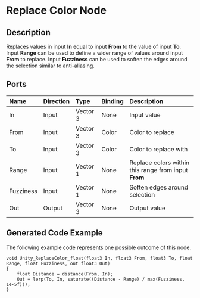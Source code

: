 # Replace Color Node

## Description

Replaces values in input **In** equal to input **From** to the value of input **To**. Input **Range** can be used to define a wider range of values around input **From** to replace. Input **Fuzziness** can be used to soften the edges around the selection similar to anti-aliasing.

## Ports

| Name        | Direction           | Type  | Binding | Description |
|:------------ |:-------------|:-----|:---|:---|
| In      | Input | Vector 3 | None | Input value |
| From      | Input | Vector 3 | Color | Color to replace |
| To      | Input | Vector 3 | Color | Color to replace with |
| Range      | Input | Vector 1 | None | Replace colors within this range from input **From** |
| Fuzziness      | Input | Vector 1 | None | Soften edges around selection |
| Out | Output      |    Vector 3 | None | Output value |

## Generated Code Example

The following example code represents one possible outcome of this node.

```
void Unity_ReplaceColor_float(float3 In, float3 From, float3 To, float Range, float Fuzziness, out float3 Out)
{
    float Distance = distance(From, In);
    Out = lerp(To, In, saturate((Distance - Range) / max(Fuzziness, 1e-5f)));
}
```